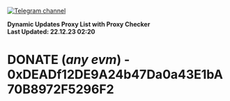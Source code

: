 [![Telegram channel](https://img.shields.io/endpoint?url=https://runkit.io/damiankrawczyk/telegram-badge/branches/master?url=https://t.me/n4z4v0d)](https://t.me/n4z4v0d) 

**Dynamic Updates Proxy List with Proxy Checker**  
**Last Updated: 22.12.23 02:20**

# DONATE (_any evm_) - 0xDEADf12DE9A24b47Da0a43E1bA70B8972F5296F2
